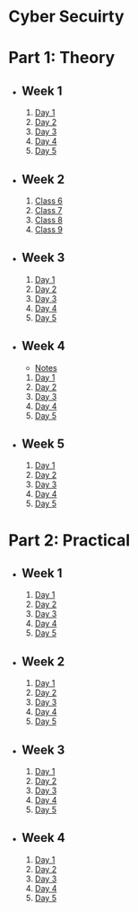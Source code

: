 # Cyber Secuirty 

# Part 1: Theory

- ## Week 1
   1. [Day 1](https://www.facebook.com/iCodeguru/videos/1102964290371307/)
   2. [Day 2](https://www.facebook.com/iCodeguru/videos/1871166139916960/)
   3. [Day 3](https://www.facebook.com/iCodeguru/videos/518179600416342/)
   4. [Day 4](https://www.facebook.com/iCodeguru/videos/845815316486997/)
   5. [Day 5](https://www.facebook.com/iCodeguru/videos/6608608929154126)
 
- ## Week 2
   1. [Class 6](https://www.facebook.com/iCodeguru/videos/860434571878846)
   2. [Class 7](https://www.facebook.com/iCodeguru/videos/514267920813177)
   3. [Class 8](https://www.facebook.com/iCodeguru/videos/2293160040852251)
   4. [Class 9](https://www.facebook.com/iCodeguru/videos/764944148294701)

- ## Week 3
   1. [Day 1](https://www.facebook.com/iCodeguru/videos/941236793920799)
   2. [Day 2](https://www.facebook.com/iCodeguru/videos/495442642666392)
   3. [Day 3](https://www.facebook.com/iCodeguru/videos/909124677100729)
   4. [Day 4](https://www.facebook.com/100063644695494/videos/1550628022112465)
   5. [Day 5](https://www.facebook.com/iCodeguru/videos/721232419444745)

- ## Week 4
    - [Notes](https://docs.google.com/document/d/1VNPM-scl0QRYvEcxlZDHQzuheusOpBmDgFarzWqr6no/edit?usp=sharing)
   1. [Day 1](https://www.facebook.com/iCodeguru/videos/730696525112959)
   2. [Day 2](https://www.facebook.com/iCodeguru/videos/785299206259255)
   3. [Day 3](https://www.facebook.com/iCodeguru/videos/717824409729072)
   4. [Day 4](https://www.facebook.com/iCodeguru/videos/738685894360018)
   5. [Day 5](https://www.facebook.com/100063644695494/videos/1069017784050997)


 - ## Week 5
   1. [Day 1](https://www.facebook.com/iCodeguru/videos/3571032143218973)
   2. [Day 2](https://www.facebook.com/iCodeguru/videos/917048782975664)
   3. [Day 3](https://www.facebook.com/iCodeguru/videos/1404466083658096)
   4. [Day 4](https://www.facebook.com/iCodeguru/videos/1437579340314649)
   5. [Day 5](https://www.facebook.com/iCodeguru/videos/1593703224463528) 
 

# Part 2: Practical

- ## Week 1
   1. [Day 1](https://www.facebook.com/iCodeguru/videos/5769644203134151)
   2. [Day 2](https://www.facebook.com/iCodeguru/videos/662189222346783)
   3. [Day 3](https://www.facebook.com/iCodeguru/videos/1791573614561715)
   4. [Day 4](https://www.facebook.com/iCodeguru/videos/1156308991744310)
   5. [Day 5](https://www.facebook.com/iCodeguru/videos/1294295491127141)

- ## Week 2
   1. [Day 1](https://www.facebook.com/iCodeguru/videos/426872726302503)
   2. [Day 2](https://www.facebook.com/iCodeguru/videos/172537302198993)
   3. [Day 3](https://www.facebook.com/iCodeguru/videos/617500313532491)
   4. [Day 4](https://www.facebook.com/iCodeguru/videos/607040387429028)
   5. [Day 5](https://www.facebook.com/iCodeguru/videos/5898198740235669)
   
- ## Week 3
   1. [Day 1](https://www.facebook.com/iCodeguru/videos/607466077385010)
   2. [Day 2](https://www.facebook.com/iCodeguru/videos/768588634899673)
   3. [Day 3](https://www.facebook.com/iCodeguru/videos/140054005379320)
   4. [Day 4](https://www.facebook.com/iCodeguru/videos/554962960033874)
   5. [Day 5](https://www.facebook.com/iCodeguru/videos/251855777183511)
 
- ## Week 4
   1. [Day 1](https://www.facebook.com/iCodeguru/videos/1689296868154236)
   2. [Day 2](https://www.facebook.com/iCodeguru/videos/135207269263953)
   3. [Day 3](https://www.facebook.com/iCodeguru/videos/135207269263953)
   4. [Day 4](https://www.facebook.com/iCodeguru/videos/742849407348643)
   5. [Day 5](https://www.facebook.com/iCodeguru/videos/251855777183511)
 